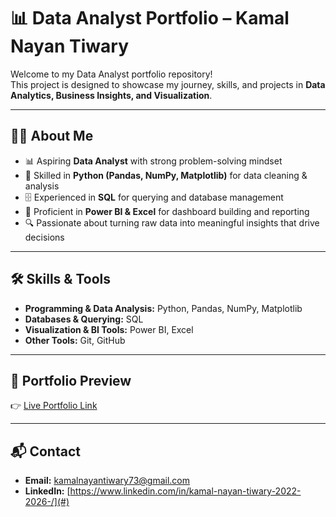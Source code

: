 # 📊 Data Analyst Portfolio – Kamal Nayan Tiwary  

Welcome to my Data Analyst portfolio repository!  
This project is designed to showcase my journey, skills, and projects in **Data Analytics, Business Insights, and Visualization**.  

---

## 👨‍💻 About Me
- 📊 Aspiring **Data Analyst** with strong problem-solving mindset  
- 🐍 Skilled in **Python (Pandas, NumPy, Matplotlib)** for data cleaning & analysis  
- 🗄️ Experienced in **SQL** for querying and database management  
- 📑 Proficient in **Power BI & Excel** for dashboard building and reporting  
- 🔍 Passionate about turning raw data into meaningful insights that drive decisions  

---

## 🛠️ Skills & Tools
- **Programming & Data Analysis:** Python, Pandas, NumPy, Matplotlib  
- **Databases & Querying:** SQL  
- **Visualization & BI Tools:** Power BI, Excel  
- **Other Tools:** Git, GitHub  

---

## 📸 Portfolio Preview
👉 [Live Portfolio Link](https://portfolio-xi-fawn-67.vercel.app/) 

---

## 📬 Contact
- **Email:** kamalnayantiwary73@gmail.com  
- **LinkedIn:** [https://www.linkedin.com/in/kamal-nayan-tiwary-2022-2026-/](#)   

